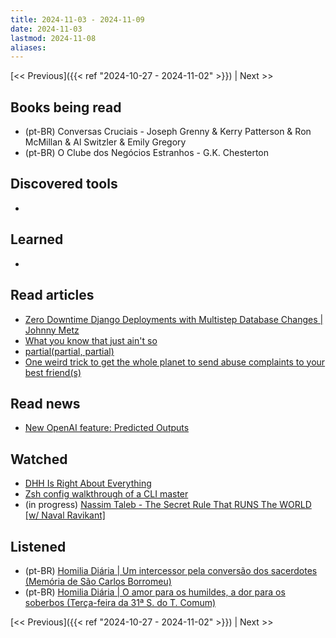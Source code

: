 ```yaml
---
title: 2024-11-03 - 2024-11-09
date: 2024-11-03
lastmod: 2024-11-08
aliases:
---
```


[<< Previous]({{< ref "2024-10-27 - 2024-11-02" >}}) | Next >>

## Books being read
- (pt-BR) Conversas Cruciais - Joseph Grenny & Kerry Patterson & Ron McMillan &
  Al Switzler & Emily Gregory
- (pt-BR) O Clube dos Negócios Estranhos - G.K. Chesterton

## Discovered tools
-

## Learned
-

## Read articles
- [Zero Downtime Django Deployments with Multistep Database Changes | Johnny Metz](https://johnnymetz.com/posts/multistep-database-changes)
- [What you know that just ain't so](https://world.hey.com/dhh/what-you-know-that-just-ain-t-so-ab6f4bb1)
- [partial(partial, partial)](https://medium.com/@thorwhalen1/partial-partial-partial-f90396901362)
- [One weird trick to get the whole planet to send abuse complaints to your best friend(s)](https://delroth.net/posts/spoofed-mass-scan-abuse/)

## Read news
- [New OpenAI feature: Predicted Outputs](https://simonwillison.net/2024/Nov/4/predicted-outputs)

## Watched
- [DHH Is Right About Everything](https://www.youtube.com/watch?v=mTa2d3OLXhg)
- [Zsh config walkthrough of a CLI master](https://www.youtube.com/watch?v=3rCljrDfZ3Y)
- (in progress) [Nassim Taleb - The Secret Rule That RUNS The WORLD [w/ Naval Ravikant]](https://www.youtube.com/watch?v=MwlW2aamDFc)

## Listened
- (pt-BR) [Homilia Diária | Um intercessor pela conversão dos sacerdotes (Memória de São Carlos Borromeu)](https://www.youtube.com/watch?v=TJHRCFNtekY)
- (pt-BR) [Homilia Diária | O amor para os humildes, a dor para os soberbos (Terça-feira da 31ª S. do T. Comum)](https://www.youtube.com/watch?v=DfmpMR6cmb4)

[<< Previous]({{< ref "2024-10-27 - 2024-11-02" >}}) | Next >>
